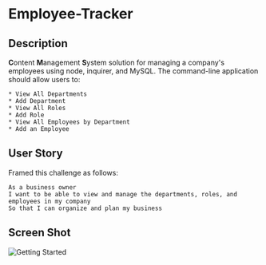 # Employee-Tracker
## Description

**C**ontent **M**anagement **S**ystem solution for managing a company's employees using node, inquirer, and MySQL. The command-line application should allow users to:

    * View All Departments
    * Add Department
    * View All Roles
    * Add Role
    * View All Employees by Department
    * Add an Employee


## User Story

Framed this challenge as follows:

```
As a business owner
I want to be able to view and manage the departments, roles, and employees in my company
So that I can organize and plan my business
```

## Screen Shot

![Getting Started](notetaker_screenshot.png)